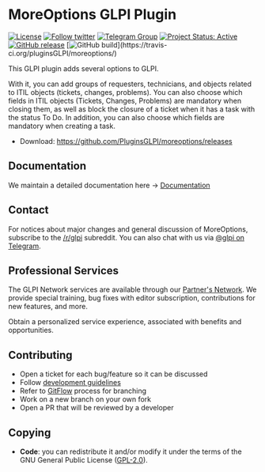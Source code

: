 # MoreOptions GLPI Plugin

[![License](https://img.shields.io/github/license/pluginsGLPI/moreoptions.svg?&label=License)](https://github.com/pluginsGLPI/moreoptions/blob/develop/LICENSE)
[![Follow twitter](https://img.shields.io/twitter/follow/Teclib.svg?style=social&label=Twitter&style=flat-square)](https://twitter.com/teclib)
[![Telegram Group](https://img.shields.io/badge/Telegram-Group-blue.svg)](https://t.me/glpien)
[![Project Status: Active](http://www.repostatus.org/badges/latest/active.svg)](http://www.repostatus.org/#active)
[![GitHub release](https://img.shields.io/github/release/pluginsGLPI/moreoptions.svg)](https://github.com/pluginsGLPI/moreoptions/releases)
[![GitHub build](https://travis-ci.org/pluginsGLPI/moreoptions.svg?)](https://travis-ci.org/pluginsGLPI/moreoptions/)

This GLPI plugin adds several options to GLPI.

With it, you can add groups of requesters, technicians, and objects related to ITIL objects (tickets, changes, problems).
You can also choose which fields in ITIL objects (Tickets, Changes, Problems) are mandatory when closing them, as well as block the closure of a ticket when it has a task with the status To Do.
In addition, you can also choose which fields are mandatory when creating a task.

* Download: https://github.com/PluginsGLPI/moreoptions/releases

## Documentation

We maintain a detailed documentation here -> [Documentation](https://glpi-plugins.readthedocs.io/en/latest/moreoptions/index.html)

## Contact

For notices about major changes and general discussion of MoreOptions, subscribe to the [/r/glpi](https://www.reddit.com/r/glpi/) subreddit.
You can also chat with us via [@glpi on Telegram](https://t.me/glpien).

## Professional Services

The GLPI Network services are available through our [Partner's Network](http://www.teclib-edition.com/en/partners/). We provide special training, bug fixes with editor subscription, contributions for new features, and more.

Obtain a personalized service experience, associated with benefits and opportunities.

## Contributing

* Open a ticket for each bug/feature so it can be discussed
* Follow [development guidelines](http://glpi-developer-documentation.readthedocs.io/en/latest/plugins/index.html)
* Refer to [GitFlow](http://git-flow.readthedocs.io/) process for branching
* Work on a new branch on your own fork
* Open a PR that will be reviewed by a developer

## Copying

* **Code**: you can redistribute it and/or modify it under the terms of the GNU General Public License ([GPL-2.0](https://www.gnu.org/licenses/gpl-2.0.en.html)).
